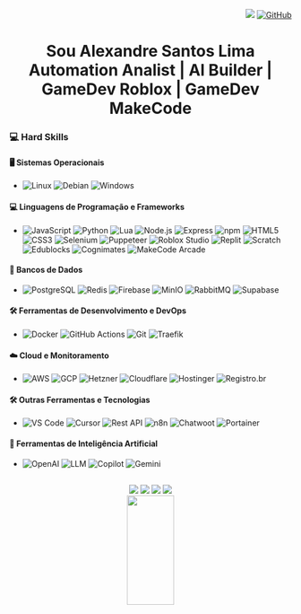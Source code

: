 <div align="right">
  
![](https://komarev.com/ghpvc/?username=Alexandre-Santos-Lima&color=006bed)
[![GitHub](https://img.shields.io/github/followers/Alexandre-Santos-Lima?label=follow&style=social)](https://github.com/Alexandre-Santos-Lima)
</div>
<div align="center">
  
# Sou Alexandre Santos Lima <br> Automation Analist | AI Builder | GameDev Roblox | GameDev MakeCode
</div>

### 💻 Hard Skills

#### 🖥️ Sistemas Operacionais
- ![Linux](https://img.shields.io/badge/-Linux-333333?style=plastic&logo=linux&logoColor=white) ![Debian](https://img.shields.io/badge/-Debian-333333?style=plastic&logo=debian&logoColor=red) ![Windows](https://img.shields.io/badge/Windows-333333?style=plastic&logo=windows&logoColor=0078D6)

#### 💻 Linguagens de Programação e Frameworks
- ![JavaScript](https://img.shields.io/badge/-JavaScript-333333?style=plastic&logo=javascript) ![Python](https://img.shields.io/badge/Python-333333?style=plastic&logo=python) ![Lua](https://img.shields.io/badge/-Lua-333333?style=plastic&logo=lua&logoColor=blue) ![Node.js](https://img.shields.io/badge/-Node.js-333333?style=plastic&logo=node.js) ![Express](https://img.shields.io/badge/-Express-333333?style=plastic&logo=express) ![npm](https://img.shields.io/badge/-npm-333333?style=plastic&logo=npm&logoColor=red) ![HTML5](https://img.shields.io/badge/-HTML5-333333?style=plastic&logo=HTML5) ![CSS3](https://img.shields.io/badge/CSS-333333?style=plastic&logo=css3&logoColor=1572B6) ![Selenium](https://img.shields.io/badge/-Selenium-333333?style=plastic&logo=selenium) ![Puppeteer](https://img.shields.io/badge/-Puppeteer-333333?style=plastic&logo=puppeteer) ![Roblox Studio](https://img.shields.io/badge/Roblox%20Studio-333333?style=flat&logo=roblox&logoColor=white) ![Replit](https://img.shields.io/badge/Replit-333333?style=plastic&logo=replit&logoColor=white) ![Scratch](https://img.shields.io/badge/Scratch-333333?style=flat&logo=Scratch&logoColor=white) ![Edublocks](https://img.shields.io/badge/Edublocks-333333?style=flat&logo=Edublocks&logoColor=white) ![Cognimates](https://img.shields.io/badge/Cognimates-333333?style=flat&logo=Cognimates&logoColor=white) ![MakeCode Arcade](https://img.shields.io/badge/MakeCode%20Arcade-333333?style=plastic&logo=Microsoft%20MakeCode&logoColor=white)

#### 💾 Bancos de Dados
- ![PostgreSQL](https://img.shields.io/badge/-PostgreSQL-333333?style=plastic&logo=postgresql) ![Redis](https://img.shields.io/badge/-Redis-333333?style=plastic&logo=redis) ![Firebase](https://img.shields.io/badge/-Firebase-333333?style=plastic&logo=firebase&logoColor=orange) ![MinIO](https://img.shields.io/badge/MinIO-333333?style=plastic&logo=minio&logoColor=F44F00) ![RabbitMQ](https://img.shields.io/badge/RabbitMQ-333333?style=plastic&logo=rabbitmq&logoColor=FF6600) ![Supabase](https://img.shields.io/badge/-Supabase-333333?style=plastic&logo=supabase)

#### 🛠️ Ferramentas de Desenvolvimento e DevOps
- ![Docker](https://img.shields.io/badge/-Docker-333333?style=plastic&logo=docker) ![GitHub Actions](https://img.shields.io/badge/-GitHub_Actions-333333?style=plastic&logo=github-actions) ![Git](https://img.shields.io/badge/-Git-333333?style=plastic&logo=git) ![Traefik](https://img.shields.io/badge/-Traefik-333333?style=plastic&logo=traefik)

#### ☁️ Cloud e Monitoramento
- ![AWS](https://img.shields.io/badge/AWS-333333?style=plastic&logo=amazon-aws&logoColor=white) ![GCP](https://img.shields.io/badge/-GCP-333333?style=plastic&logo=google-cloud) ![Hetzner](https://img.shields.io/badge/-Hetzner-333333?style=plastic&logo=hetzner&logoColor=red) ![Cloudflare](https://img.shields.io/badge/-Cloudflare-333333?style=plastic&logo=cloudflare) ![Hostinger](https://img.shields.io/badge/Hostinger-333333?style=plastic&logo=hostinger&logoColor=#674CC4) ![Registro.br](https://img.shields.io/badge/Registro.br-333333?style=plastic&logo=registrodotbr&logoColor=white)

#### 🛠 Outras Ferramentas e Tecnologias
- ![VS Code](https://img.shields.io/badge/-VS%20Code-333333?style=plastic&logo=visualstudiocode) ![Cursor](https://img.shields.io/badge/-Cursor-333333?style=plastic&logo=cursor) ![Rest API](https://img.shields.io/badge/-Rest_API-333333?style=plastic) ![n8n](https://img.shields.io/badge/n8n-333333?style=plastic&logo=n8n&logoColor=red) ![Chatwoot](https://img.shields.io/badge/Chatwoot-333333?style=plastic&logo=chatwoot&logoColor=#00A79D) ![Portainer](https://img.shields.io/badge/Portainer-333333?style=plastic&logo=portainer&logoColor=0078D6)

#### 🤖 Ferramentas de Inteligência Artificial
- ![OpenAI](https://img.shields.io/badge/-OpenAI-333333?style=plastic&logo=openai) ![LLM](https://img.shields.io/badge/-LLM-333333?style=plastic&logo=llm) ![Copilot](https://img.shields.io/badge/Copilot-333333?style=flat&logo=copilot&logoColor=white) ![Gemini](https://img.shields.io/badge/Gemini-333333?style=plastic&logo=google&logoColor=white)

##
 
<div align="center"> 
  <a href = "https://www.instagram.com/alexandreslima.oficial/">            <img src="https://img.shields.io/badge/-Instagram-%23E4405F?style=for-the-badge&logo=instagram&logoColor=white"></a>
  <a href = "mailto:contatosantos12ddt@gmail.com">                          <img src="https://img.shields.io/badge/-Gmail-%23333?style=for-the-badge&logo=gmail&logoColor=white"></a>
  <a href = "https://www.linkedin.com/in/alexandre-santos-lima-391aa2376/"> <img src="https://img.shields.io/badge/-LinkedIn-%230077B5?style=for-the-badge&logo=linkedin&logoColor=white"></a>
  <a href = "https://api.whatsapp.com/send?phone=5595984028327">            <img src="https://img.shields.io/badge/whatsapp-whatsapp?style=for-the-badge&logo=whatsapp&logoColor=white"></a>
</div>

<div align="center">  
  <img width="41%" height="195px" src="https://github-readme-stats.vercel.app/api/top-langs/?username=Alexandre-Santos-Lima&layout=compact&hide_border=true&title_color=00bfbf&text_color=00bfbf&bg_color=0d1117&hide=assembly,c%2b%2b,cmake,css,html,jupyter%20notebook,vhdl&exclude_repo=dotfiles" />
</div>
